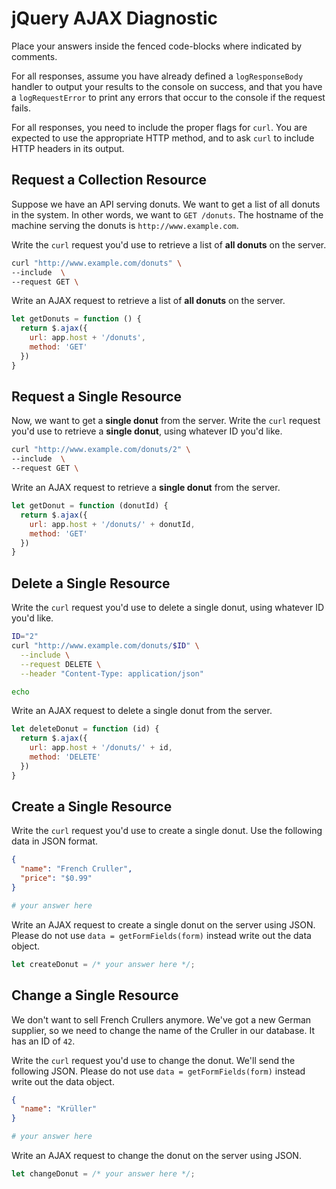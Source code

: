 # jQuery AJAX Diagnostic

Place your answers inside the fenced code-blocks where indicated by comments.

For all responses,  assume you have already defined a `logResponseBody` handler
to output your results to the console on success, and that you have a
`logRequestError` to print any errors that occur to the console if the request
fails.

For all responses, you need to include the proper flags for `curl`. You are
expected to use the appropriate HTTP method, and to ask `curl` to include HTTP
headers in its output.

## Request a Collection Resource

Suppose we have an API serving donuts. We want to get a list of all donuts in
the system. In other words, we want to `GET /donuts`. The hostname of the
machine serving the donuts is `http://www.example.com`.

Write the `curl` request you'd use to retrieve a list of **all donuts** on the
server.

```sh
curl "http://www.example.com/donuts" \
--include  \
--request GET \
```

Write an AJAX request to retrieve a list of **all donuts** on the server.

```js
let getDonuts = function () {
  return $.ajax({
    url: app.host + '/donuts',
    method: 'GET'
  })
}
```

## Request a Single Resource

Now, we want to get a **single donut** from the server. Write the `curl` request
you'd use to retrieve a **single donut**, using whatever ID you'd like.

```sh
curl "http://www.example.com/donuts/2" \
--include  \
--request GET \
```

Write an AJAX request to retrieve a **single donut** from the server.

```js
let getDonut = function (donutId) {
  return $.ajax({
    url: app.host + '/donuts/' + donutId,
    method: 'GET'
  })
}
```

## Delete a Single Resource

Write the `curl` request you'd use to delete a single donut, using whatever
ID you'd like.

```sh
ID="2"
curl "http://www.example.com/donuts/$ID" \
  --include \
  --request DELETE \
  --header "Content-Type: application/json"

echo
```

Write an AJAX request to delete a single donut from the server.

```js
let deleteDonut = function (id) {
  return $.ajax({
    url: app.host + '/donuts/' + id,
    method: 'DELETE'
  })
}
```

## Create a Single Resource

Write the `curl` request you'd use to create a single donut. Use the following
data in JSON format.

```json
{
  "name": "French Cruller",
  "price": "$0.99"
}
```

```sh
# your answer here
```

Write an AJAX request to create a single donut on the server using JSON. Please
do not use `data = getFormFields(form)` instead write out the data object.

```js
let createDonut = /* your answer here */;
```

## Change a Single Resource

We don't want to sell French Crullers anymore. We've got a new German supplier,
so we need to change the name of the Cruller in our database. It has an ID of
`42`.

Write the `curl` request you'd use to change the donut. We'll send the following
JSON. Please do not use `data = getFormFields(form)` instead write out the data
object.

```json
{
  "name": "Krüller"
}
```

```sh
# your answer here
```

Write an AJAX request to change the donut on the server using JSON.

```js
let changeDonut = /* your answer here */;
```
